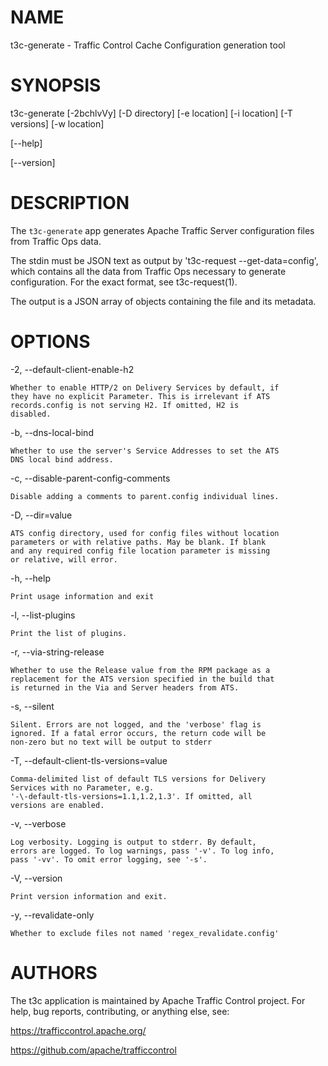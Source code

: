 <!--
    Licensed to the Apache Software Foundation (ASF) under one
    or more contributor license agreements.  See the NOTICE file
    distributed with this work for additional information
    regarding copyright ownership.  The ASF licenses this file
    to you under the Apache License, Version 2.0 (the
    "License"); you may not use this file except in compliance
    with the License.  You may obtain a copy of the License at

      http://www.apache.org/licenses/LICENSE-2.0

    Unless required by applicable law or agreed to in writing,
    software distributed under the License is distributed on an
    "AS IS" BASIS, WITHOUT WARRANTIES OR CONDITIONS OF ANY
    KIND, either express or implied.  See the License for the
    specific language governing permissions and limitations
    under the License.
-->

<!--

  !!!
      This file is both a Github Readme and manpage!
      Please make sure changes appear properly with man,
      and follow man conventions, such as:
      https://www.bell-labs.com/usr/dmr/www/manintro.html

      A primary goal of t3c is to follow POSIX and LSB standards
      and conventions, so it's easy to learn and use by people
      who know Linux and other *nix systems. Providing a proper
      manpage is a big part of that.
  !!!

-->
# NAME

t3c-generate - Traffic Control Cache Configuration generation tool

# SYNOPSIS

t3c-generate [-2bchlvVy] [-D directory] [-e location] [-i location] [-T versions] [-w location]

[\-\-help]

[\-\-version]

# DESCRIPTION

The `t3c-generate` app generates Apache Traffic Server configuration files from Traffic Ops data.

The stdin must be JSON text as output by 't3c-request --get-data=config', which contains all the data from Traffic Ops necessary to generate configuration. For the exact format, see t3c-request(1).

The output is a JSON array of objects containing the file and its metadata.

# OPTIONS

-2, -\-default-client-enable-h2

    Whether to enable HTTP/2 on Delivery Services by default, if
    they have no explicit Parameter. This is irrelevant if ATS
    records.config is not serving H2. If omitted, H2 is
    disabled.

-b, -\-dns-local-bind

    Whether to use the server's Service Addresses to set the ATS
    DNS local bind address.

-c, -\-disable-parent-config-comments

    Disable adding a comments to parent.config individual lines.

-D, -\-dir=value

    ATS config directory, used for config files without location
    parameters or with relative paths. May be blank. If blank
    and any required config file location parameter is missing
    or relative, will error.

-h, -\-help

    Print usage information and exit

-l, -\-list-plugins

    Print the list of plugins.

-r, -\-via-string-release

    Whether to use the Release value from the RPM package as a
    replacement for the ATS version specified in the build that
    is returned in the Via and Server headers from ATS.

-s, -\-silent

    Silent. Errors are not logged, and the 'verbose' flag is
    ignored. If a fatal error occurs, the return code will be
    non-zero but no text will be output to stderr

-T, -\-default-client-tls-versions=value

    Comma-delimited list of default TLS versions for Delivery
    Services with no Parameter, e.g.
    '-\-default-tls-versions=1.1,1.2,1.3'. If omitted, all
    versions are enabled.

-v, -\-verbose

    Log verbosity. Logging is output to stderr. By default,
    errors are logged. To log warnings, pass '-v'. To log info,
    pass '-vv'. To omit error logging, see '-s'.

-V, -\-version

    Print version information and exit.

-y, -\-revalidate-only

    Whether to exclude files not named 'regex_revalidate.config'

# AUTHORS

The t3c application is maintained by Apache Traffic Control project. For help, bug reports, contributing, or anything else, see:

https://trafficcontrol.apache.org/

https://github.com/apache/trafficcontrol
